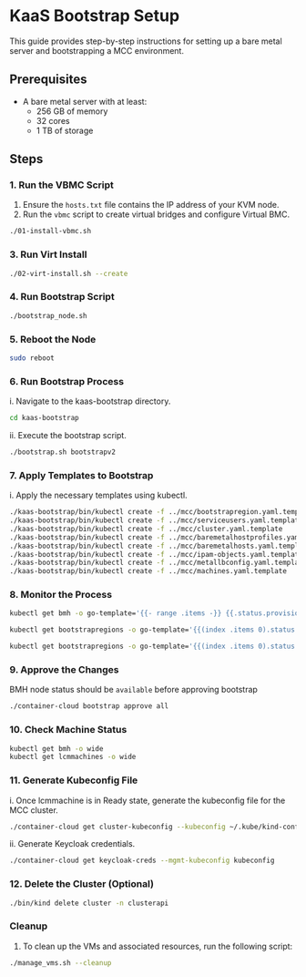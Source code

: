 # KaaS Bootstrap Setup

This guide provides step-by-step instructions for setting up a bare metal server and bootstrapping a MCC environment.

## Prerequisites

- A bare metal server with at least:
  - 256 GB of memory
  - 32 cores
  - 1 TB of storage

## Steps

### 1. Run the VBMC Script

1. Ensure the `hosts.txt` file contains the IP address of your KVM node.
2. Run the `vbmc` script to create virtual bridges and configure Virtual BMC.

```bash
./01-install-vbmc.sh
```

### 3. Run Virt Install

```bash
./02-virt-install.sh --create
```

### 4. Run Bootstrap Script

```bash
./bootstrap_node.sh
```

### 5. Reboot the Node

```bash
sudo reboot
```

### 6.  Run Bootstrap Process

  i. Navigate to the kaas-bootstrap directory.

   ```bash
   cd kaas-bootstrap
   ```
 ii. Execute the bootstrap script.

   ```bash
   ./bootstrap.sh bootstrapv2
   ```

### 7. Apply Templates to Bootstrap

 i. Apply the necessary templates using kubectl.

   ```bash
   ./kaas-bootstrap/bin/kubectl create -f ../mcc/bootstrapregion.yaml.template
   ./kaas-bootstrap/bin/kubectl create -f ../mcc/serviceusers.yaml.template
   ./kaas-bootstrap/bin/kubectl create -f ../mcc/cluster.yaml.template
   ./kaas-bootstrap/bin/kubectl create -f ../mcc/baremetalhostprofiles.yaml.template
   ./kaas-bootstrap/bin/kubectl create -f ../mcc/baremetalhosts.yaml.template
   ./kaas-bootstrap/bin/kubectl create -f ../mcc/ipam-objects.yaml.template
   ./kaas-bootstrap/bin/kubectl create -f ../mcc/metallbconfig.yaml.template
   ./kaas-bootstrap/bin/kubectl create -f ../mcc/machines.yaml.template
   ```

### 8. Monitor the Process

  ```bash
  kubectl get bmh -o go-template='{{- range .items -}} {{.status.provisioning.state}}{{"\n"}} {{- end -}}'

  kubectl get bootstrapregions -o go-template='{{(index .items 0).status.ready}}{{"\n"}}'

  kubectl get bootstrapregions -o go-template='{{(index .items 0).status.conditions}}{{"\n"}}'
  ```

### 9. Approve the Changes

  BMH node status should be `available` before approving bootstrap

  ```bash
  ./container-cloud bootstrap approve all
  ```

### 10. Check Machine Status

 ```bash
 kubectl get bmh -o wide
 kubectl get lcmmachines -o wide
 ```

### 11. Generate Kubeconfig File

  i. Once lcmmachine is in Ready state, generate the kubeconfig file for the MCC cluster.

  ```bash
  ./container-cloud get cluster-kubeconfig --kubeconfig ~/.kube/kind-config-clusterapi --cluster-name kaas-mgmt
  ```
  
  ii. Generate Keycloak credentials.

  ```bash
  ./container-cloud get keycloak-creds --mgmt-kubeconfig kubeconfig
  ```

### 12.  Delete the Cluster (Optional)

 ```bash
 ./bin/kind delete cluster -n clusterapi
 ```

### Cleanup

1. To clean up the VMs and associated resources, run the following script:

```bash
./manage_vms.sh --cleanup
```
